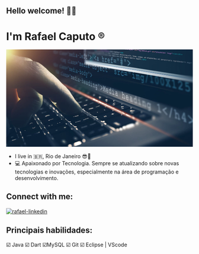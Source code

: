 ## Hello welcome! :raising_hand_man:
# I'm Rafael Caputo  :registered:
![Programing](https://github.com/rafaelcaputodev/Rafaelcaputodev/blob/master/Programa%C3%A7%C3%A3o.jpg)
- I live in :brazil:, Rio de Janeiro :sunglasses::sunrise:
- :computer: Apaixonado por Tecnologia. Sempre se atualizando sobre novas tecnologias e inovações, especialmente na área de programação e desenvolvimento.
## Connect with me:

<a href="https://www.linkedin.com/in/rafael-caputo-84a0381b7/" target="_black">
<img align="center" alt="rafael-linkedin" height="30" width="40" src="https://cdn.jsdelivr.net/npm/simple-icons@3.0.1/icons/likedin.svg"
style="max-width:100%;">
</a>

##  Principais habilidades:
:ballot_box_with_check: Java
:ballot_box_with_check: Dart
:ballot_box_with_check:MySQL
:ballot_box_with_check: Git
:ballot_box_with_check: Eclipse | VScode
